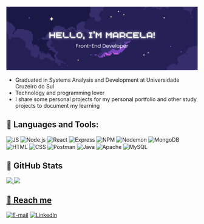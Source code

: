 ![Header](./img/header.gif)
<ul>
  <li>Graduated in Systems Analysis and Development at Universidade Cruzeiro do Sul</li>
  <li>Technology and programming lover</li>
  <li>I share some personal projects for my personal portfolio and other study projects to document my learning</li>
</ul> 

## 🌃 Languages and Tools:
<div>
  <img align=center height=35px width=45px alt='JS' src="https://cdn.jsdelivr.net/gh/devicons/devicon@latest/icons/javascript/javascript-original.svg" />
  <img align=center height=35px width=45px alt='Node.js' src="https://cdn.jsdelivr.net/gh/devicons/devicon@latest/icons/nodejs/nodejs-original.svg" />
  <img align=center height=35px width=45px alt='React' src="https://cdn.jsdelivr.net/gh/devicons/devicon@latest/icons/react/react-original.svg" />
  <img align=center height=35px width=45px alt='Express' src="https://icongr.am/devicon/express-original.svg?size=128&color=ffffff" />     
  <img align=center height=35px width=45px alt='NPM' src="https://cdn.jsdelivr.net/gh/devicons/devicon@latest/icons/npm/npm-original-wordmark.svg"  />     
  <img align=center height=35px width=45px alt='Nodemon' src="https://cdn.jsdelivr.net/gh/devicons/devicon@latest/icons/nodemon/nodemon-original.svg"/>     
  <img align=center height=35px width=45px alt='MongoDB' src="https://cdn.jsdelivr.net/gh/devicons/devicon@latest/icons/mongodb/mongodb-original.svg"/>     
  <img align=center height=35px width=45px alt='HTML' src="https://cdn.jsdelivr.net/gh/devicons/devicon@latest/icons/html5/html5-original.svg" />     
  <img align=center height=35px width=45px alt='CSS' src="https://cdn.jsdelivr.net/gh/devicons/devicon@latest/icons/css3/css3-original.svg" />        
  <img align=center height=35px width=45px alt='Postman' src="https://cdn.jsdelivr.net/gh/devicons/devicon@latest/icons/postman/postman-original.svg" />        
  <img align=center height=35px width=45px alt='Java' src="https://cdn.jsdelivr.net/gh/devicons/devicon@latest/icons/java/java-original.svg" />                 
  <img align=center height=35px width=45px alt='Apache' src="https://cdn.jsdelivr.net/gh/devicons/devicon@latest/icons/apache/apache-original.svg"  />         
  <img align=center height=35px width=45px alt='MySQL' src="https://cdn.jsdelivr.net/gh/devicons/devicon@latest/icons/mysql/mysql-original.svg"  />         
</div>          

## 🌠 GitHub Stats
<div>
<a href="https://github.com/marcelaatsouza">
<img loading="lazy" height="180" src="https://github-readme-stats.vercel.app/api/top-langs/?username=marcelaatsouza&layout=compact&langs_count=7&bg_color=191745&title_color=a778e4&text_color=FFF&border_radius=3&border_color=7c45c4&icon_color=e15bdb&theme=tokyonight"/>
<img loading="lazy" height="180" src="https://github-readme-stats.vercel.app/api?username=marcelaatsouza&show_icons=true&bg_color=191745&title_color=a778e4&text_color=FFF&border_radius=3&border_color=7c45c4&icon_color=e15bdb&theme=tokyonight&include_all_commits=true&count_private=true"/>
</div>

## 🌙 Reach me
[![E-mail](https://img.shields.io/badge/-Email-191745?style=for-the-badge&logo=microsoft-outlook&logoColor=a778e4&color:FFF)](marcela.atsouza@gmail.com)
[![LinkedIn](https://img.shields.io/badge/-LinkedIn-191745?style=for-the-badge&logo=linkedin&logoColor=a778e4&color:FFF)](https://www.linkedin.com/in/marcela-ataide-souza-909149253/)
